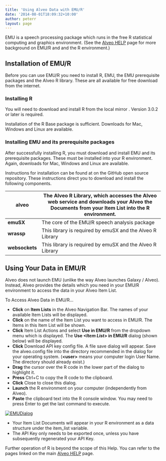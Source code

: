 ```yaml
---
title: 'Using Alveo Data with EMU/R'
date: '2014-08-01T18:09:32+10:00'
author: peterr
layout: page
---
```


EMU is a speech processing package which runs in the free R statistical computing and graphics environment. (See the [Alveo HELP](/alveo-help "Alveo Help") page for more background on EMU/R and and the R environment.)

## **Installation of EMU/R**

Before you can use EMU/R you need to install R, EMU, the EMU prerequisite packages and the Alveo R library. These are all available for free download from the internet.

### Installing R

You will need to download and install R from the local mirror . Version 3.0.2 or later is required.

Installation of the R Base package is sufficient. Downloads for Mac, Windows and Linux are available.

### Installing EMU and its prerequisite packages

After successfully installing R, you must download and install EMU and its prerequisite packages. These must be installed into your R environment. Again, downloads for Mac, Windows and Linux are available.

Instructions for installation can be found at  on the GitHub open source repository. These instructions direct you to download and install the following components.

| **alveo** | The Alveo R Library, which accesses the Alveo web service and downloads your Alveo the Documents from your Item List into the R environment. |
|---|---|
| **emuSX** | The core of the EMU/R speech analysis package |
| **wrassp** | This library is required by emuSX and the Alveo R Library |
| **websockets** | This library is required by emuSX and the Alveo R Library |

## **Using Your Data in EMU/R**

Alveo does not launch EMU (unlike the way Alveo launches Galaxy / Alveo). Instead, Alveo provides the details which you need in your EMU/R environment to access the data in your Alveo Item List.

To Access Alveo Data in EMU/R…

- **Click** on **Item Lists** in the Alveo Navigation Bar. The names of your available Item Lists will be displayed.
- **Click** on the name of the Item List you want to access in EMU/R. The Items in this Item List will be shown.
- **Click** Item List Actions and select **Use in EMU/R** from the dropdown menu which is displayed. The **Use *&lt;Item List&gt;* in EMU/R** dialog (shown below) will be displayed.
- **Click** Download API key config file. A file save dialog will appear. Save the alveo.config file into the directory recommended in the dialog for your operating system. (**&lt;user&gt;** means your computer login User Name. The directory should already exist.)
- **Drag** the cursor over the R code in the lower part of the dialog to highlight it.
- **Press** Ctrl+C to copy the R code to the clipboard.
- **Click** Close to close this dialog.
- **Launch** the R environment on your computer (independently from Alveo).
- **Paste** the clipboard text into the R console window. You may need to press Enter to get the last command to execute.



[![EMUDialog](http://bigasc.science.mq.edu.au/wp-content/uploads/2014/08/EMUDialog.png)](assets/files/2014/08/EMUDialog.png)

- Your Item List Documents will appear in your R environment as a data structure under the item\_list variable.
- The API Key only needs to be exported once, unless you have subsequently regenerated your API Key.

Further operation of R is beyond the scope of this Help. You can refer to the pages linked on the main [Alveo HELP](/alveo-help "Alveo Help") page.